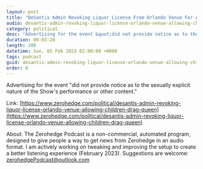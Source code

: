 ```yaml
---
layout: post
title: "DeSantis Admin Revoking Liquor License From Orlando Venue For Allowing Children At 'Drag Queen Christmas'"
audio: desantis-admin-revoking-liquor-license-orlando-venue-allowing-children-drag-queen-9
category: political
desc: "Advertising for the event &quot;did not provide notice as to the sexually explicit nature of the Show's performance or other content.&quot;"
duration: 00:03:20
length: 200
datetime: Sun, 05 Feb 2023 02:00:00 +0000
tags: podcast
guid: desantis-admin-revoking-liquor-license-orlando-venue-allowing-children-drag-queen-0
order: 0
---
```

Advertising for the event &quot;did not provide notice as to the sexually explicit nature of the Show's performance or other content.&quot;

Link: [https://www.zerohedge.com/political/desantis-admin-revoking-liquor-license-orlando-venue-allowing-children-drag-queen](https://www.zerohedge.com/political/desantis-admin-revoking-liquor-license-orlando-venue-allowing-children-drag-queen)

About: The Zerohedge Podcast is a non-commercial, automated program, designed to give people a way to get news from Zerohedge in an audio format.  I am actively working on tweaking and improving the setup to create a better listening experience (February 2023).  Suggestions are welcome: [zerohedgePodcast@outlook.com](mailto:zerohedgePodcast@outlook.com)